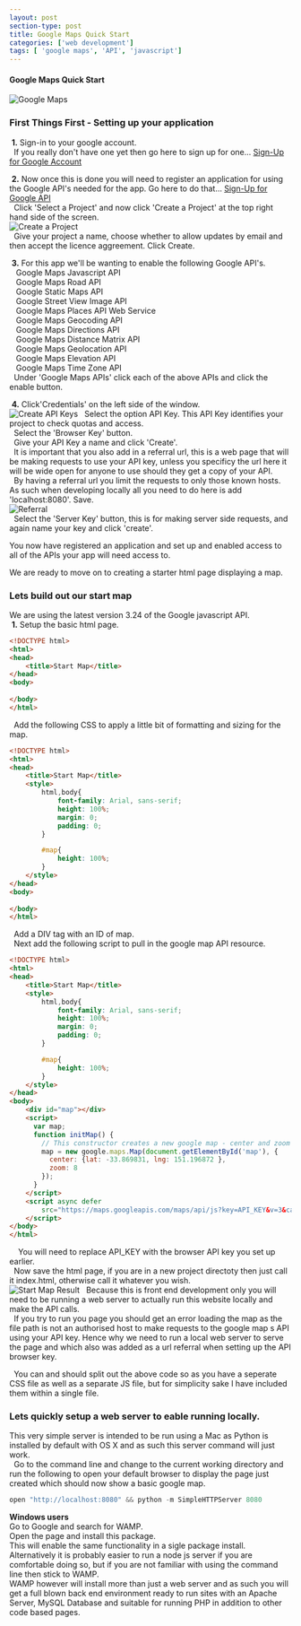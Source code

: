 ```yaml
---
layout: post
section-type: post
title: Google Maps Quick Start
categories: ['web development']
tags: [ 'google maps', 'API', 'javascript']
---
```



#### Google Maps Quick Start

![Google Maps](/img/Google_maps_logo.png "Google Maps")

### First Things First - Setting up your application

&nbsp;**1.** Sign-in to your google account.  
&nbsp;&nbsp;If you really don't have one yet then go here to sign up for one... [Sign-Up for Google Account](https://accounts.google.com)    

&nbsp;**2.** Now once this is done you will need to register an application for using the Google API's needed for the app. Go here to do that... [Sign-Up for Google API](https://console.developers.google.com)  
&nbsp;&nbsp;Click 'Select a Project' and now click 'Create a Project' at the top right hand side of the screen.  
![Create a Project](/img/create_google_project.png "Create a Project")  
&nbsp;&nbsp;Give your project a name, choose whether to allow updates by email and then accept the licence aggreement. Click Create.  

&nbsp;**3.** For this app we'll be wanting to enable the following Google API's.  
&nbsp;&nbsp;&nbsp;Google Maps Javascript API  
&nbsp;&nbsp;&nbsp;Google Maps Road API  
&nbsp;&nbsp;&nbsp;Google Static Maps API  
&nbsp;&nbsp;&nbsp;Google Street View Image API  
&nbsp;&nbsp;&nbsp;Google Maps Places API Web Service  
&nbsp;&nbsp;&nbsp;Google Maps Geocoding API  
&nbsp;&nbsp;&nbsp;Google Maps Directions API  
&nbsp;&nbsp;&nbsp;Google Maps Distance Matrix API  
&nbsp;&nbsp;&nbsp;Google Maps Geolocation API  
&nbsp;&nbsp;&nbsp;Google Maps Elevation API  
&nbsp;&nbsp;&nbsp;Google Maps Time Zone API  
&nbsp;&nbsp;Under 'Google Maps APIs' click each of the above APIs and click the enable button.  

&nbsp;**4.** Click'Credentials' on the left side of the window.  
![Create API Keys](/img/APIKeys.png "Create API Keys")
&nbsp;&nbsp;Select the option API Key.  This API Key identifies your project to check quotas and access.  
&nbsp;&nbsp;Select the 'Browser Key' button.  
&nbsp;&nbsp;Give your API Key a name and click 'Create'.  
&nbsp;&nbsp;It is important that you also add in a referral url, this is a web page that will be making requests to use your API key, unless you specificy the url here it will be wide open for anyone to use should they get a copy of your API.  
&nbsp;&nbsp;By having a referral url you limit the requests to only those known hosts. As such when developing locally all you need to do here is add 'localhost:8080'. Save.    
![Referral](/img/referral.png "Referral")  
&nbsp;&nbsp;Select the 'Server Key' button, this is for making server side requests, and again name your key and click 'create'.  

You now have registered an application and set up and enabled access to all of the APIs your app will need access to.  

We are ready to move on to creating a starter html page displaying a map.  


### Lets build out our start map

We are using the latest version 3.24 of the Google javascript API.  
&nbsp;**1.** Setup the basic html page.  


```html
<!DOCTYPE html>
<html>
<head>
	<title>Start Map</title>
</head>
<body>
	
</body>
</html>
```  


&nbsp;&nbsp;Add the following CSS to apply a little bit of formatting and sizing for the map.  

```html
<!DOCTYPE html>
<html>
<head>
	<title>Start Map</title>
	<style>
		html,body{
			font-family: Arial, sans-serif;
			height: 100%;
			margin: 0;
			padding: 0;
		}

		#map{
			height: 100%;
		}
	</style>
</head>
<body>
	
</body>
</html>  
```  


&nbsp;&nbsp;Add a DIV tag with an ID of map.  
&nbsp;&nbsp;Next add the following script to pull in the google map API resource.  


```html
<!DOCTYPE html>
<html>
<head>
	<title>Start Map</title>
	<style>
		html,body{
			font-family: Arial, sans-serif;
			height: 100%;
			margin: 0;
			padding: 0;
		}

		#map{
			height: 100%;
		}
	</style>
</head>
<body>
	<div id="map"></div>
    <script>
      var map;
      function initMap() {
        // This constructor creates a new google map - center and zoom are the only default arguments required.
        map = new google.maps.Map(document.getElementById('map'), {
          center: {lat: -33.869831, lng: 151.196872 },
		  zoom: 8
        });
      }
    </script>
    <script async defer
        src="https://maps.googleapis.com/maps/api/js?key=API_KEY&v=3&callback=initMap">
    </script>
</body>
</html> 
```  


&nbsp;&nbsp;&nbsp;&nbsp;You will need to replace API_KEY with the browser API key you set up earlier.  
&nbsp;&nbsp;Now save the html page, if you are in a new project directoty then just call it index.html, otherwise call it whatever you wish.  
![Start Map Result](/img/start_map.png "Start Map Result")
&nbsp;&nbsp;Because this is front end development only you will need to be running a web server to actually run this website locally and make the API calls.  
&nbsp;&nbsp;If you try to run you page you should get an error loading the map as the file path is not an authorised host to make requests to the google map s API using your API key. Hence why we need to run a local web server to serve the page and which also was added as a url referral when setting up the API browser key.  
 
&nbsp;&nbsp;You can and should split out the above code so as you have a seperate CSS file as well as a separate JS file, but for simplicity sake I have included them within a single file.



### Lets quickly setup a web server to eable running locally.  

This very simple server is intended to be run using a Mac as Python is installed by default with OS X and as such this server command will just work.  
&nbsp;&nbsp;Go to the command line and change to the current working directory and run the following to open your default browser to display the page just created which should now show a basic google map.  
```javascript
open "http://localhost:8080" && python -m SimpleHTTPServer 8080
```


**Windows users**  
Go to Google and search for WAMP.  
Open the page and install this package.  
This will enable the same functionality in a sigle package install.    
Alternatively it is probably easier to run a node js server if you are comfortable doing so, but if you are not familiar with using the command line then stick to WAMP.  
WAMP however will install more than just a web server and as such you will get a full blown back end environment ready to run sites with an Apache Server, MySQL Database and suitable for running PHP in addition to other code based pages.  















